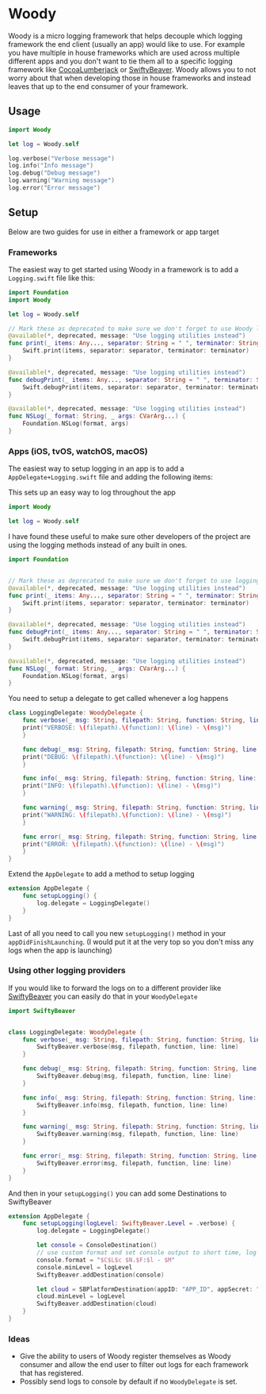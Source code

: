 # Woody

Woody is a micro logging framework that helps decouple which logging framework the end client (usually an app) would like to use.  For example you have multiple in house frameworks which are used across multiple different apps and you don't want to tie them all to a specific logging framework like [CocoaLumberjack](https://github.com/CocoaLumberjack/CocoaLumberjack) or [SwiftyBeaver](https://github.com/SwiftyBeaver/SwiftyBeaver).  Woody allows you to not worry about that when developing those in house frameworks and instead leaves that up to the end consumer of your framework.

## Usage

```swift
import Woody

let log = Woody.self

log.verbose("Verbose message")
log.info("Info message")
log.debug("Debug message")
log.warning("Warning message")
log.error("Error message")
```

## Setup

Below are two guides for use in either a framework or app target

### Frameworks

The easiest way to get started using Woody in a framework is to add a `Logging.swift` file like this:

```swift
import Foundation
import Woody

let log = Woody.self

// Mark these as deprecated to make sure we don't forget to use Woody logging
@available(*, deprecated, message: "Use logging utilities instead")
func print(_ items: Any..., separator: String = " ", terminator: String = "\n") {
    Swift.print(items, separator: separator, terminator: terminator)
}

@available(*, deprecated, message: "Use logging utilities instead")
func debugPrint(_ items: Any..., separator: String = " ", terminator: String = "\n") {
    Swift.debugPrint(items, separator: separator, terminator: terminator)
}

@available(*, deprecated, message: "Use logging utilities instead")
func NSLog(_ format: String, _ args: CVarArg...) {
    Foundation.NSLog(format, args)
}
```

### Apps (iOS, tvOS, watchOS, macOS)


The easiest way to setup logging in an app is to add a `AppDelegate+Logging.swift` file and adding the following items:

This sets up an easy way to log throughout the app
```swift
import Woody

let log = Woody.self
```

I have found these useful to make sure other developers of the project are using the logging methods instead of any built in ones.
```swift
import Foundation


// Mark these as deprecated to make sure we don't forget to use logging in the app
@available(*, deprecated, message: "Use logging utilities instead")
func print(_ items: Any..., separator: String = " ", terminator: String = "\n") {
    Swift.print(items, separator: separator, terminator: terminator)
}

@available(*, deprecated, message: "Use logging utilities instead")
func debugPrint(_ items: Any..., separator: String = " ", terminator: String = "\n") {
    Swift.debugPrint(items, separator: separator, terminator: terminator)
}

@available(*, deprecated, message: "Use logging utilities instead")
func NSLog(_ format: String, _ args: CVarArg...) {
    Foundation.NSLog(format, args)
}
```

You need to setup a delegate to get called whenever a log happens

```swift
class LoggingDelegate: WoodyDelegate {
    func verbose(_ msg: String, filepath: String, function: String, line: Int) {
	print("VERBOSE: \(filepath).\(function): \(line) - \(msg)")
    }

    func debug(_ msg: String, filepath: String, function: String, line: Int) {
	print("DEBUG: \(filepath).\(function): \(line) - \(msg)")
    }

    func info(_ msg: String, filepath: String, function: String, line: Int) {
	print("INFO: \(filepath).\(function): \(line) - \(msg)")
    }

    func warning(_ msg: String, filepath: String, function: String, line: Int) {
	print("WARNING: \(filepath).\(function): \(line) - \(msg)")
    }

    func error(_ msg: String, filepath: String, function: String, line: Int) {
	print("ERROR: \(filepath).\(function): \(line) - \(msg)")
    }
}
```

Extend the `AppDelegate` to add a method to setup logging

```swift
extension AppDelegate {
    func setupLogging() {
        log.delegate = LoggingDelegate()
    }
}
```

Last of all you need to call you new `setupLogging()` method in your `appDidFinishLaunching`.  (I would put it at the very top so you don't miss any logs when the app is launching)


### Using other logging providers

If you would like to forward the logs on to a different provider like [SwiftyBeaver](https://github.com/SwiftyBeaver/SwiftyBeaver) you can easily do that in your `WoodyDelegate`

```swift
import SwiftyBeaver


class LoggingDelegate: WoodyDelegate {
    func verbose(_ msg: String, filepath: String, function: String, line: Int) {
        SwiftyBeaver.verbose(msg, filepath, function, line: line)
    }

    func debug(_ msg: String, filepath: String, function: String, line: Int) {
        SwiftyBeaver.debug(msg, filepath, function, line: line)
    }

    func info(_ msg: String, filepath: String, function: String, line: Int) {
        SwiftyBeaver.info(msg, filepath, function, line: line)
    }

    func warning(_ msg: String, filepath: String, function: String, line: Int) {
        SwiftyBeaver.warning(msg, filepath, function, line: line)
    }

    func error(_ msg: String, filepath: String, function: String, line: Int) {
        SwiftyBeaver.error(msg, filepath, function, line: line)
    }
}
```

And then in your `setupLogging()` you can add some Destinations to SwiftyBeaver

```swift
extension AppDelegate {
    func setupLogging(logLevel: SwiftyBeaver.Level = .verbose) {
        log.delegate = LoggingDelegate()

        let console = ConsoleDestination()
        // use custom format and set console output to short time, log level & message
        console.format = "$C$L$c $N.$F:$l - $M"
        console.minLevel = logLevel
        SwiftyBeaver.addDestination(console)

        let cloud = SBPlatformDestination(appID: "APP_ID", appSecret: "SECRET", encryptionKey: "KEY")
        cloud.minLevel = logLevel
        SwiftyBeaver.addDestination(cloud)
    }
}
```

### Ideas

* Give the ability to users of Woody register themselves as Woody consumer and allow the end user to filter out logs for each framework that has registered.
* Possibly send logs to console by default if no `WoodyDelegate` is set.
